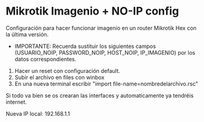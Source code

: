 # Mikrotik Imagenio + NO-IP config
Configuración para hacer funcionar imagenio en un router Mikrotik Hex con la última versión. 

* IMPORTANTE: Recuerda sustituir los siguientes campos (USUARIO_NOIP, PASSWORD_NOIP, HOST_NOIP, IP_IMAGENIO) por los datos correspondientes.

1. Hacer un reset con configuración default.
2. Subir el archivo en files con winbox
3. En una nueva terminal escribir "import file-name=nombredelarchivo.rsc"

Si todo va bien se os crearan las interfaces y automaticamente ya tendréis internet. 

Nueva IP local: 192.168.1.1
